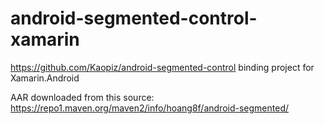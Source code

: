 # android-segmented-control-xamarin
https://github.com/Kaopiz/android-segmented-control binding project for Xamarin.Android

AAR downloaded from this source: https://repo1.maven.org/maven2/info/hoang8f/android-segmented/